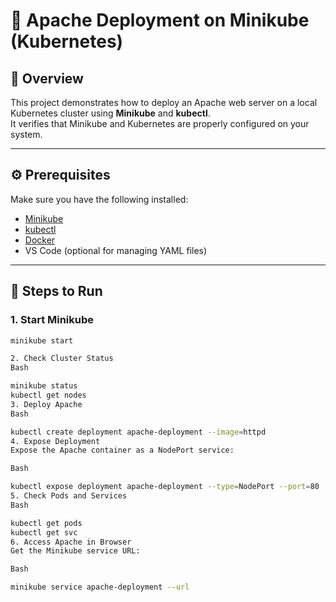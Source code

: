 # 🧱 Apache Deployment on Minikube (Kubernetes)

## 📘 Overview
This project demonstrates how to deploy an Apache web server on a local Kubernetes cluster using **Minikube** and **kubectl**.  
It verifies that Minikube and Kubernetes are properly configured on your system.

---

## ⚙️ Prerequisites
Make sure you have the following installed:
- [Minikube](https://minikube.sigs.k8s.io/docs/start/)
- [kubectl](https://kubernetes.io/docs/tasks/tools/)
- [Docker](https://www.docker.com/products/docker-desktop/)
- VS Code (optional for managing YAML files)

---

## 🚀 Steps to Run

### 1. Start Minikube
```bash
minikube start

2. Check Cluster Status
Bash

minikube status
kubectl get nodes
3. Deploy Apache
Bash

kubectl create deployment apache-deployment --image=httpd
4. Expose Deployment
Expose the Apache container as a NodePort service:

Bash

kubectl expose deployment apache-deployment --type=NodePort --port=80
5. Check Pods and Services
Bash

kubectl get pods
kubectl get svc
6. Access Apache in Browser
Get the Minikube service URL:

Bash

minikube service apache-deployment --url